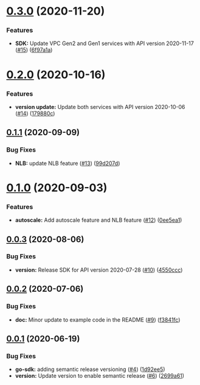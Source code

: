 # [0.3.0](https://github.com/IBM/vpc-go-sdk/compare/v0.2.0...v0.3.0) (2020-11-20)


### Features

* **SDK:** Update VPC Gen2 and Gen1 services with API version 2020-11-17 ([#15](https://github.com/IBM/vpc-go-sdk/issues/15)) ([6f97a1a](https://github.com/IBM/vpc-go-sdk/commit/6f97a1a643dce6d76f8ada9caecc49d864b656fa))

# [0.2.0](https://github.com/IBM/vpc-go-sdk/compare/v0.1.1...v0.2.0) (2020-10-16)


### Features

* **version update:** Update both services with API version 2020-10-06 ([#14](https://github.com/IBM/vpc-go-sdk/issues/14)) ([179880c](https://github.com/IBM/vpc-go-sdk/commit/179880c4775e0d6e6a9e683546348b34e9f9b785))

## [0.1.1](https://github.com/IBM/vpc-go-sdk/compare/v0.1.0...v0.1.1) (2020-09-09)


### Bug Fixes

* **NLB:** update NLB feature ([#13](https://github.com/IBM/vpc-go-sdk/issues/13)) ([99d207d](https://github.com/IBM/vpc-go-sdk/commit/99d207dba81fef5214be63864aa7a4b91af82c89))

# [0.1.0](https://github.com/IBM/vpc-go-sdk/compare/v0.0.3...v0.1.0) (2020-09-03)


### Features

* **autoscale:** Add autoscale feature and NLB feature ([#12](https://github.com/IBM/vpc-go-sdk/issues/12)) ([0ee5ea1](https://github.com/IBM/vpc-go-sdk/commit/0ee5ea16247a6f94794674d0499c01e78857d6a4))

## [0.0.3](https://github.com/IBM/vpc-go-sdk/compare/v0.0.2...v0.0.3) (2020-08-06)


### Bug Fixes

* **version:** Release SDK for API version 2020-07-28 ([#10](https://github.com/IBM/vpc-go-sdk/issues/10)) ([4550ccc](https://github.com/IBM/vpc-go-sdk/commit/4550cccb167443bad8857dc88fc097ad18061734))

## [0.0.2](https://github.com/IBM/vpc-go-sdk/compare/v0.0.1...v0.0.2) (2020-07-06)


### Bug Fixes

* **doc:** Minor update to example code in the README ([#9](https://github.com/IBM/vpc-go-sdk/issues/9)) ([f3841fc](https://github.com/IBM/vpc-go-sdk/commit/f3841fcfbffab66d970ec966b558a48180f0651c))

## [0.0.1](https://github.com/IBM/vpc-go-sdk/compare/v0.0.0...v0.0.1) (2020-06-19)


### Bug Fixes

* **go-sdk:** adding semantic release versioning ([#4](https://github.com/IBM/vpc-go-sdk/issues/4)) ([1d92ee5](https://github.com/IBM/vpc-go-sdk/commit/1d92ee5d6481c923382628e8dfc9b9de51cc7ddd))
* **version:** Update version to enable semantic release ([#6](https://github.com/IBM/vpc-go-sdk/issues/6)) ([2699a61](https://github.com/IBM/vpc-go-sdk/commit/2699a615cd9fad5de60ef442c7512a8744c676a1))
